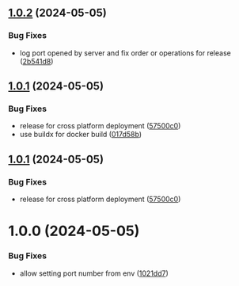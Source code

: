 ## [1.0.2](https://github.com/eliotstocker/cast-server/compare/v1.0.1...v1.0.2) (2024-05-05)


### Bug Fixes

* log port opened by server and fix order or operations for release ([2b541d8](https://github.com/eliotstocker/cast-server/commit/2b541d8b4efedb6e6a3c793363b232b85e202ca0))

## [1.0.1](https://github.com/eliotstocker/cast-server/compare/v1.0.0...v1.0.1) (2024-05-05)


### Bug Fixes

* release for cross platform deployment ([57500c0](https://github.com/eliotstocker/cast-server/commit/57500c017091a2b78a8c26e1245e5956258eb1e5))
* use buildx for docker build ([017d58b](https://github.com/eliotstocker/cast-server/commit/017d58bd91111349f801b9ab1929866b7f7b9614))

## [1.0.1](https://github.com/eliotstocker/cast-server/compare/v1.0.0...v1.0.1) (2024-05-05)


### Bug Fixes

* release for cross platform deployment ([57500c0](https://github.com/eliotstocker/cast-server/commit/57500c017091a2b78a8c26e1245e5956258eb1e5))

# 1.0.0 (2024-05-05)


### Bug Fixes

* allow setting port number from env ([1021dd7](https://github.com/eliotstocker/cast-server/commit/1021dd7d08de973fb32735f338bbade5532417a5))
